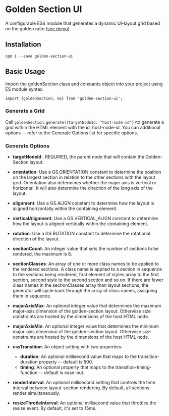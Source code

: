# Golden Section UI

A configurable ES6 module that generates a dynamic UI-layout grid based on the golden ratio ([see demo](https://sean-olson.github.io/golden-section-ui/)).

## Installation


  `npm i --save golden-section-ui`

## Basic Usage

Import the goldenSection class and constants object into your project using ES module syntax.

`import {goldenSection, GS} from 'golden-section-ui';`

### Generate a Grid

Call `goldenSection.generate({targetNodeId: "host-node-id"})`to generate a grid within the HTML element with the id, host-node-id.  You can additional options -- refer to the Generate Options list for specific options.

### Generate Options

- **targetNodeId** : REQUIRED, the parent node that will contain the Golden-Section layout.
  
- **orientation**: Use a GS.ORIENTATION constant to determine the position on the largest section in relation to the other sections with the layout grid.  Orientation also determines whether the major axis is vertical or horizontal.  It will also determine the direction of the long axis of the layout.
  
- **alignment**: Use a GS.ALIGN constant to determine how the layout is aligned horizontally within the containing element.
  
- **verticalAlignment**: Use a GS.VERTICAL_ALIGN constant to determine how the layout is aligned vertically within the containing element.
  
- **rotation**: Use a GS.ROTATION constant to determine the rotational direction of the layout.
  
- **sectionCount**: An integer value that sets the number of sections to be rendered, the maximum is 8.
  
- **sectionClasses**: An array of one or more class names to be applied to the rendered sections.  A class name is applied to a section in sequence to the sections being rendered, first element of styles array to the first section, second style to the second section and so on.  If there are fewer class names in the sectionClasses array than layout sections, the generator will cycle back through the array of class names, assigning them in sequence.
  
- **majorAxisMax**: An optional integer value that determines the maximum major-axis dimension of the golden-section layout.  Otherwise size constraints are hosted by the dimensions of the host HTML node. 
           
- **majorAxisMin**: An optional integer value that determines the minimum major-axis dimension of the golden-section layout.  Otherwise size constraints are hosted by the dimensions of the host HTML node.
            
- **cssTransition**:  An object setting with two properties: 
  - **duration**:  An optional millisecond value that maps to the transition-duration property -- default is 500.
  - **timing**: An optional property that maps to the transition-timing-function -- default is ease-out.
  
- **renderInterval**: An optional millisecond setting that controls the time interval between layout-section rendering.  By default, all sections render simultaneously.
  
- **resizeThrotleInterval**: An optional millisecond value that throttles the resize event. By default, it's set to 15ms.

